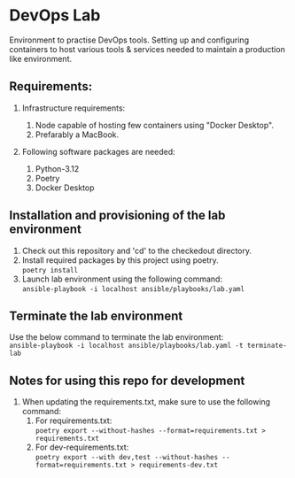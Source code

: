 # DevOps Lab
Environment to practise DevOps tools. Setting up and configuring containers to host various tools & services needed to maintain a production like environment.

## Requirements:
1. Infrastructure requirements:
   1. Node capable of hosting few containers using "Docker Desktop".
   2. Prefarably a MacBook.

2. Following software packages are needed:
   1. Python-3.12
   2. Poetry
   3. Docker Desktop

## Installation and provisioning of the lab environment
1. Check out this repository and 'cd' to the checkedout directory.
1. Install required packages by this project using poetry.<br>
        `poetry install`<br>
2.  Launch lab environment using the following command:<br>
        `ansible-playbook -i localhost ansible/playbooks/lab.yaml`

## Terminate the lab environment
Use the below command to terminate the lab environment:<br>
`ansible-playbook -i localhost ansible/playbooks/lab.yaml -t terminate-lab`


## Notes for using this repo for development
1. When updating the requirements.txt, make sure to use the following command:<br>
   1. For requirements.txt:<br>
  `poetry export --without-hashes --format=requirements.txt > requirements.txt`<br>
   1. For dev-requirements.txt:<br>
  `poetry export --with dev,test --without-hashes --format=requirements.txt > requirements-dev.txt`<br>


<!-- `ansible -i ansible/environments/01-homelab.yaml all -m ping` -->
